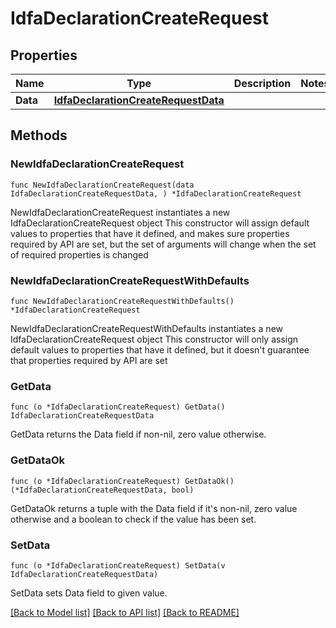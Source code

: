 # IdfaDeclarationCreateRequest

## Properties

Name | Type | Description | Notes
------------ | ------------- | ------------- | -------------
**Data** | [**IdfaDeclarationCreateRequestData**](IdfaDeclarationCreateRequest_data.md) |  | 

## Methods

### NewIdfaDeclarationCreateRequest

`func NewIdfaDeclarationCreateRequest(data IdfaDeclarationCreateRequestData, ) *IdfaDeclarationCreateRequest`

NewIdfaDeclarationCreateRequest instantiates a new IdfaDeclarationCreateRequest object
This constructor will assign default values to properties that have it defined,
and makes sure properties required by API are set, but the set of arguments
will change when the set of required properties is changed

### NewIdfaDeclarationCreateRequestWithDefaults

`func NewIdfaDeclarationCreateRequestWithDefaults() *IdfaDeclarationCreateRequest`

NewIdfaDeclarationCreateRequestWithDefaults instantiates a new IdfaDeclarationCreateRequest object
This constructor will only assign default values to properties that have it defined,
but it doesn't guarantee that properties required by API are set

### GetData

`func (o *IdfaDeclarationCreateRequest) GetData() IdfaDeclarationCreateRequestData`

GetData returns the Data field if non-nil, zero value otherwise.

### GetDataOk

`func (o *IdfaDeclarationCreateRequest) GetDataOk() (*IdfaDeclarationCreateRequestData, bool)`

GetDataOk returns a tuple with the Data field if it's non-nil, zero value otherwise
and a boolean to check if the value has been set.

### SetData

`func (o *IdfaDeclarationCreateRequest) SetData(v IdfaDeclarationCreateRequestData)`

SetData sets Data field to given value.



[[Back to Model list]](../README.md#documentation-for-models) [[Back to API list]](../README.md#documentation-for-api-endpoints) [[Back to README]](../README.md)


